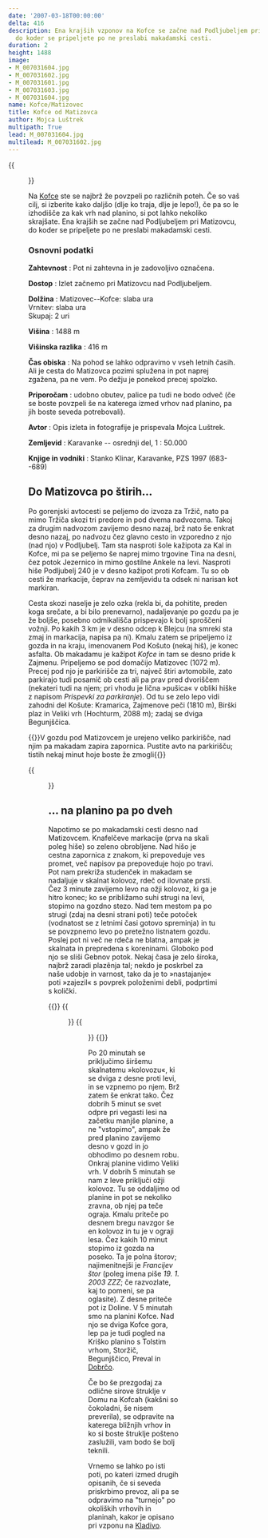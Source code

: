 ```yaml
---
date: '2007-03-18T00:00:00'
delta: 416
description: Ena krajših vzponov na Kofce se začne nad Podljubeljem pri Matizovcu,
  do koder se pripeljete po ne preslabi makadamski cesti.
duration: 2
height: 1488
image:
- M_007031604.jpg
- M_007031602.jpg
- M_007031601.jpg
- M_007031603.jpg
- M_007031604.jpg
name: Kofce/Matizovec
title: Kofce od Matizovca
author: Mojca Luštrek
multipath: True
lead: M_007031604.jpg
multilead: M_007031602.jpg
---
```

{{<figure src="M_007031604.jpg">}}

Na [Kofce](../) ste se najbrž že povzpeli po različnih poteh. Če so vaš cilj, si izberite kako daljšo (dlje ko traja, dlje je lepo!), če pa so le izhodišče za kak vrh nad planino, si pot lahko nekoliko skrajšate. Ena krajših se začne nad Podljubeljem pri Matizovcu, do koder se pripeljete po ne preslabi makadamski cesti.

### Osnovni podatki

**Zahtevnost**
:   Pot ni zahtevna in je zadovoljivo označena.

**Dostop**
:   Izlet začnemo pri Matizovcu nad Podljubeljem.

**Dolžina**
:   Matizovec--Kofce: slaba ura\
    Vrnitev: slaba ura\
    Skupaj: 2 uri

**Višina**
:   1488 m

**Višinska razlika**
:   416 m

**Čas obiska**
:   Na pohod se lahko odpravimo v vseh letnih časih. Ali je cesta do Matizovca pozimi splužena in pot naprej zgažena, pa ne vem. Po dežju je ponekod precej spolzko.

**Priporočam**
:   udobno obutev, palice pa tudi ne bodo odveč (če se boste povzpeli še na katerega izmed vrhov nad planino, pa jih boste seveda potrebovali).

**Avtor**
:   Opis izleta in fotografije je prispevala Mojca Luštrek.

**Zemljevid**
:   Karavanke -- osrednji del, 1 : 50.000

**Knjige in vodniki**
:   Stanko Klinar, Karavanke, PZS 1997 (683--689)

Do Matizovca po štirih...
--------------------------

Po gorenjski avtocesti se peljemo do izvoza za Tržič, nato pa mimo Tržiča skozi tri predore in pod dvema nadvozoma. Takoj za drugim nadvozom zavijemo desno nazaj, brž nato še enkrat desno nazaj, po nadvozu čez glavno cesto in vzporedno z njo (nad njo) v Podljubelj. Tam sta nasproti šole kažipota za Kal in Kofce, mi pa se peljemo še naprej mimo trgovine Tina na desni, čez potok Jezernico in mimo gostilne Ankele na levi. Nasproti hiše Podljubelj 240 je v desno kažipot proti Kofcam. Tu so ob cesti že markacije, čeprav na zemljevidu ta odsek ni narisan kot markiran.

Cesta skozi naselje je zelo ozka (rekla bi, da pohitite, preden koga srečate, a bi bilo prenevarno), nadaljevanje po gozdu pa je že boljše, posebno odmikališča prispevajo k bolj sproščeni vožnji. Po kakih 3 km je v desno odcep k Blejcu (na smreki sta zmaj in markacija, napisa pa ni). Kmalu zatem se pripeljemo iz gozda in na kraju, imenovanem Pod Košuto (nekaj hiš), je konec asfalta. Ob makadamu je kažipot *Kofce* in tam se desno pride k Zajmenu. Pripeljemo se pod domačijo Matizovec (1072 m). Precej pod njo je parkirišče za tri, največ štiri avtomobile, zato parkirajo tudi posamič ob cesti ali pa prav pred dvoriščem (nekateri tudi na njem; pri vhodu je lična »pušica« v obliki hiške z napisom *Prispevki za parkiranje*). Od tu se zelo lepo vidi zahodni del Košute: Kramarica, Zajmenove peči (1810 m), Birški plaz in Veliki vrh (Hochturm, 2088 m); zadaj se dviga Begunjščica.

{{<note warn>}}V gozdu pod Matizovcem je urejeno veliko parkirišče, nad njim pa makadam zapira zapornica. Pustite avto na parkirišču; tistih nekaj minut hoje boste že zmogli{{</note>}} 

{{<figure src="M_007031602.jpg" caption="Pod Matizovcem">}}

... na planino pa po dveh
--------------------------

Napotimo se po makadamski cesti desno nad Matizovcem. Knafelčeve markacije (prva na skali poleg hiše) so zeleno obrobljene. Nad hišo je cestna zapornica z znakom, ki prepoveduje ves promet, več napisov pa prepoveduje hojo po travi. Pot nam prekriža studenček in makadam se nadaljuje v skalnat kolovoz, rdeč od ilovnate prsti. Čez 3 minute zavijemo levo na ožji kolovoz, ki ga je hitro konec; ko se približamo suhi strugi na levi, stopimo na gozdno stezo. Nad tem mestom pa po strugi (zdaj na desni strani poti) teče potoček (vodnatost se z letnimi časi gotovo spreminja) in tu se povzpnemo levo po pretežno listnatem gozdu. Poslej pot ni več ne rdeča ne blatna, ampak je skalnata in prepredena s koreninami. Globoko pod njo se sliši Gebnov potok. Nekaj časa je zelo široka, najbrž zaradi plazênja tal; nekdo je poskrbel za naše udobje in varnost, tako da je to »nastajanje« poti »zajezil« s povprek položenimi debli, podprtimi s količki.

{{<gallery>}}
{{<figure src="M_007031601.jpg" caption="Začetek poti">}}
{{<figure src="M_007031603.jpg" caption="Francijev štor">}}
{{</gallery>}}

Po 20 minutah se priključimo širšemu skalnatemu »kolovozu«, ki se dviga z desne proti levi, in se vzpnemo po njem. Brž zatem še enkrat tako. Čez dobrih 5 minut se svet odpre pri vegasti lesi na začetku manjše planine, a ne \"vstopimo\", ampak že pred planino zavijemo desno v gozd in jo obhodimo po desnem robu. Onkraj planine vidimo Veliki vrh. V dobrih 5 minutah se nam z leve priključi ožji kolovoz. Tu se oddaljimo od planine in pot se nekoliko zravna, ob njej pa teče ograja. Kmalu priteče po desnem bregu navzgor še en kolovoz in tu je v ograji lesa. Čez kakih 10 minut stopimo iz gozda na poseko. Ta je polna štorov; najimenitnejši je *Francijev štor* (poleg imena piše *19. 1. 2003 ZZZ*; če razvozlate, kaj to pomeni, se pa oglasite). Z desne priteče pot iz Doline. V 5 minutah smo na planini Kofce. Nad njo se dviga Kofce gora, lep pa je tudi pogled na Kriško planino s Tolstim vrhom, Storžič, Begunjščico, Preval in [Dobrčo](../Dobrca).

Če bo še prezgodaj za odlične sirove štruklje v Domu na Kofcah (kakšni so čokoladni, še nisem preverila), se odpravite na katerega bližnjih vrhov in ko si boste štruklje pošteno zaslužili, vam bodo še bolj teknili.

Vrnemo se lahko po isti poti, po kateri izmed drugih opisanih, če si seveda priskrbimo prevoz, ali pa se odpravimo na \"turnejo\" po okoliških vrhovih in planinah, kakor je opisano pri vzponu na [Kladivo](../kladivo).
